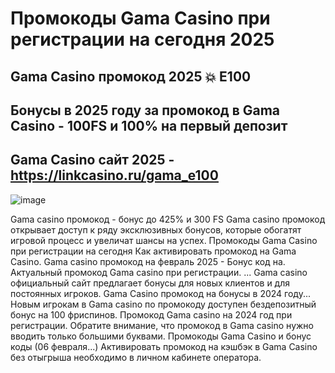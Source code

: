 # Промокоды Gama Casino при регистрации на сегодня 2025

## Gama Casino промокод 2025 💥 E100 
## Бонусы в 2025 году за промокод в Gama Casino - 100FS и 100% на первый депозит 

## Gama Casino сайт 2025 - https://linkcasino.ru/gama_e100


![image](https://github.com/user-attachments/assets/ad4ce67c-392c-4015-9eea-5693afbedad5)



Gama casino промокод - бонус до 425% и 300 FS Gama casino промокод открывает доступ к ряду эксклюзивных бонусов, которые обогатят игровой процесс и увеличат шансы на успех.
Промокоды Gama Casino при регистрации на сегодня Как активировать промокод на Gama Casino.
Gama casino промокод на февраль 2025 - Бонус код на. Актуальный промокод Gama casino при регистрации. ... Gama casino официальный сайт предлагает бонусы для новых клиентов и для постоянных игроков.
Gama Casino промокод на бонусы в 2024 году...
Новым игрокам в Gama casino по промокоду доступен бездепозитный бонус на 100 фриспинов.
Промокод Gama casino на 2024 год при регистрации. Обратите внимание, что промокод в Gama casino нужно вводить только большими буквами.
Промокоды Gama Casino и бонус коды (06 февраля...) Активировать промокод на кэшбэк в Gama Casino без отыгрыша необходимо в личном кабинете оператора.
